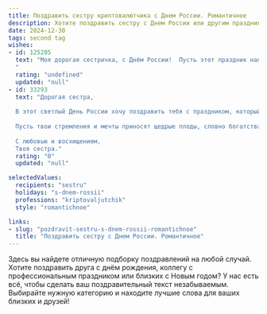 ```yaml
---
title: Поздравить сестру криптовалютчика с Днем России. Романтичное
description: Хотите поздравить сестру с Днем России или другим праздником? Наш ИИ создаст незабываемое поздравление, а вы обязательно выделитесь среди других.  
date: 2024-12-30
tags: second tag
wishes:
- id: 125205
  text: "Моя дорогая сестричка, с Днём России!  Пусть этот праздник наполнит твою жизнь таким же ярким светом, как сияние звёзд на бескрайних просторах криптомира, где ты, моя смелая и талантливая криптовалютчица, творишь свою историю.  Пусть удача всегда сопутствует тебе, как верный спутник в самых сложных сделках, а любовь и счастье окружают тебя, согревая теплом и нежностью.  Я бесконечно горжусь тобой!
  "
  rating: "undefined"
  updated: "null"
- id: 33293
  text: "Дорогая сестра,
  
  В этот светлый День России хочу поздравить тебя с праздником, который объединяет наши мечты и надежды на светлое будущее. Ты, как истинный криптовалютчик, прокладываешь свой путь в мире новых технологий, словно художник, создающий шедевры из цифровых возможностей.
  
  Пусть твои стремления и мечты приносят щедрые плоды, словно богатства нашей Родины. Желаю, чтобы каждая монета, которую ты создаешь, была наполнена радостью и удачей. Пусть твой путь будет светлым, как яркое солнце над нашей любимой землёй, а сердце наполнено гармонией и счастьем.
  
  С любовью и восхищением,
  Твоя сестра."
  rating: "0"
  updated: "null"

selectedValues:
  recipients: "sestru"
  holidays: "s-dnem-rossii"
  professions: "kriptovaljutchik"
  style: "romantichnoe"

links:
- slug: "pozdravit-sestru-s-dnem-rossii-romantichnoe"
  title: "Поздравить сестру с Днем России. Романтичное"
---
```


Здесь вы найдете отличную подборку поздравлений на любой случай. 
Хотите поздравить друга с днём рождения, коллегу с профессиональным праздником или близких с Новым годом? У нас есть всё, чтобы сделать ваш поздравительный текст незабываемым. Выбирайте нужную категорию и находите лучшие слова для ваших близких и друзей!
